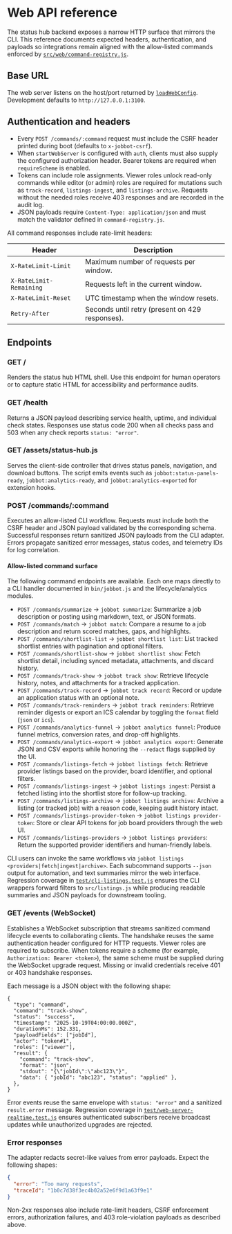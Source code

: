 # Web API reference

The status hub backend exposes a narrow HTTP surface that mirrors the CLI. This reference documents
expected headers, authentication, and payloads so integrations remain aligned with the allow-listed
commands enforced by [`src/web/command-registry.js`](../src/web/command-registry.js).

## Base URL

The web server listens on the host/port returned by
[`loadWebConfig`](../src/web/config.js). Development defaults to `http://127.0.0.1:3100`.

## Authentication and headers

- Every `POST /commands/:command` request must include the CSRF header printed during boot
  (defaults to `x-jobbot-csrf`).
- When `startWebServer` is configured with `auth`, clients must also supply the configured
  authorization header. Bearer tokens are required when `requireScheme` is enabled.
- Tokens can include role assignments. Viewer roles unlock read-only commands while editor (or
  admin) roles are required for mutations such as `track-record`, `listings-ingest`, and
  `listings-archive`. Requests without the needed roles receive 403 responses and are recorded in the
  audit log.
- JSON payloads require `Content-Type: application/json` and must match the validator defined in
  `command-registry.js`.

All command responses include rate-limit headers:

| Header                  | Description                                     |
| ----------------------- | ----------------------------------------------- |
| `X-RateLimit-Limit`     | Maximum number of requests per window.          |
| `X-RateLimit-Remaining` | Requests left in the current window.            |
| `X-RateLimit-Reset`     | UTC timestamp when the window resets.           |
| `Retry-After`           | Seconds until retry (present on 429 responses). |

## Endpoints

### GET /

Renders the status hub HTML shell. Use this endpoint for human operators or to capture static HTML
for accessibility and performance audits.

### GET /health

Returns a JSON payload describing service health, uptime, and individual check states. Responses use
status code 200 when all checks pass and 503 when any check reports `status: "error"`.

### GET /assets/status-hub.js

Serves the client-side controller that drives status panels, navigation, and download buttons. The
script emits events such as `jobbot:status-panels-ready`, `jobbot:analytics-ready`, and
`jobbot:analytics-exported` for extension hooks.

### POST /commands/:command

Executes an allow-listed CLI workflow. Requests must include both the CSRF header and JSON payload
validated by the corresponding schema. Successful responses return sanitized JSON payloads from the
CLI adapter. Errors propagate sanitized error messages, status codes, and telemetry IDs for log
correlation.

#### Allow-listed command surface

The following command endpoints are available. Each one maps directly to a CLI handler documented in
`bin/jobbot.js` and the lifecycle/analytics modules.

- `POST /commands/summarize` → `jobbot summarize`: Summarize a job description or posting using
  markdown, text, or JSON formats.
- `POST /commands/match` → `jobbot match`: Compare a resume to a job description and return scored
  matches, gaps, and highlights.
- `POST /commands/shortlist-list` → `jobbot shortlist list`: List tracked shortlist entries with
  pagination and optional filters.
- `POST /commands/shortlist-show` → `jobbot shortlist show`: Fetch shortlist detail, including synced
  metadata, attachments, and discard history.
- `POST /commands/track-show` → `jobbot track show`: Retrieve lifecycle history, notes, and
  attachments for a tracked application.
- `POST /commands/track-record` → `jobbot track record`: Record or update an application status with
  an optional note.
- `POST /commands/track-reminders` → `jobbot track reminders`: Retrieve reminder digests or export an
  ICS calendar by toggling the `format` field (`json` or `ics`).
- `POST /commands/analytics-funnel` → `jobbot analytics funnel`: Produce funnel metrics, conversion
  rates, and drop-off highlights.
- `POST /commands/analytics-export` → `jobbot analytics export`: Generate JSON and CSV exports while
  honoring the `--redact` flags supplied by the UI.
- `POST /commands/listings-fetch` → `jobbot listings fetch`: Retrieve provider listings based on the
  provider, board identifier, and optional filters.
- `POST /commands/listings-ingest` → `jobbot listings ingest`: Persist a fetched listing into the
  shortlist store for follow-up tracking.
- `POST /commands/listings-archive` → `jobbot listings archive`: Archive a listing (or tracked job)
  with a reason code, keeping audit history intact.
- `POST /commands/listings-provider-token` → `jobbot listings provider-token`: Store or clear API
  tokens for job board providers through the web UI.
- `POST /commands/listings-providers` → `jobbot listings providers`: Return the supported provider
  identifiers and human-friendly labels.

CLI users can invoke the same workflows via `jobbot listings <providers|fetch|ingest|archive>`.
Each subcommand supports `--json` output for automation, and text summaries mirror the web
interface. Regression coverage in [`test/cli-listings.test.js`](../test/cli-listings.test.js)
ensures the CLI wrappers forward filters to `src/listings.js` while producing readable summaries and
JSON payloads for downstream tooling.

### GET /events (WebSocket)

Establishes a WebSocket subscription that streams sanitized command lifecycle events to
collaborating clients. The handshake reuses the same authentication header configured for HTTP
requests. Viewer roles are required to subscribe. When tokens require a scheme (for example,
`Authorization: Bearer <token>`), the same scheme must be supplied during the WebSocket upgrade
request. Missing or invalid credentials receive 401 or 403 handshake responses.

Each message is a JSON object with the following shape:

```jsonc
{
  "type": "command",
  "command": "track-show",
  "status": "success",
  "timestamp": "2025-10-19T04:00:00.000Z",
  "durationMs": 152.331,
  "payloadFields": ["jobId"],
  "actor": "token#1",
  "roles": ["viewer"],
  "result": {
    "command": "track-show",
    "format": "json",
    "stdout": "{\"jobId\":\"abc123\"}",
    "data": { "jobId": "abc123", "status": "applied" },
  },
}
```

Error events reuse the same envelope with `status: "error"` and a sanitized `result.error` message.
Regression coverage in [`test/web-server-realtime.test.js`](../test/web-server-realtime.test.js)
ensures authenticated subscribers receive broadcast updates while unauthorized upgrades are rejected.

### Error responses

The adapter redacts secret-like values from error payloads. Expect the following shapes:

```json
{
  "error": "Too many requests",
  "traceId": "1b0c7d38f3ec4b02a52e6f9d1a63f9e1"
}
```

Non-2xx responses also include rate-limit headers, CSRF enforcement errors, authorization failures,
and 403 role-violation payloads as described above.
